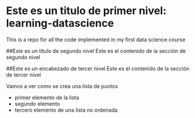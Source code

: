 # Este es un titulo de primer nivel: learning-datascience
This is a repo for all the code implemented in my first data science course

##Este es un título de segundo nivel
Este es el contenido de la sección de segundo nivel

##Este es un encabezado de tercer nivel
Este es el contenido de la sección de tercer nivel

Vamos a ver como se crea una lista de puntos

* primer elemento de la lista
* segundo elemento
* tercero elemento de una lista no ordenada
